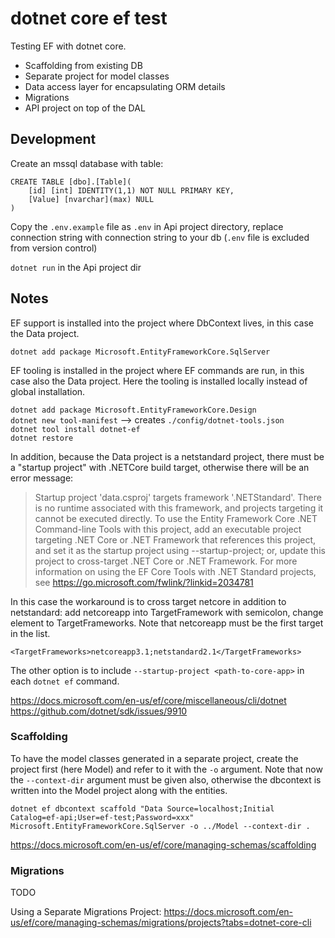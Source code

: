 # dotnet core ef test

Testing EF with dotnet core.

- Scaffolding from existing DB
- Separate project for model classes
- Data access layer for encapsulating ORM details
- Migrations
- API project on top of the DAL

## Development

Create an mssql database with table:

```
CREATE TABLE [dbo].[Table](
	[id] [int] IDENTITY(1,1) NOT NULL PRIMARY KEY,
	[Value] [nvarchar](max) NULL
)
```

Copy the `.env.example` file as `.env` in Api project directory, replace connection string with connection string to your db (`.env` file is excluded from version control)

`dotnet run` in the Api project dir

## Notes

EF support is installed into the project where DbContext lives, in this case the Data project.

`dotnet add package Microsoft.EntityFrameworkCore.SqlServer`

EF tooling is installed in the project where EF commands are run, in this case also the Data project.
Here the tooling is installed locally instead of global installation.

`dotnet add package Microsoft.EntityFrameworkCore.Design`  
`dotnet new tool-manifest` --> creates `./config/dotnet-tools.json`  
`dotnet tool install dotnet-ef`  
`dotnet restore`

In addition, because the Data project is a netstandard project, there must be a "startup project" with .NETCore build target, otherwise there will be an error message:

> Startup project 'data.csproj' targets framework '.NETStandard'. There is no runtime associated with this framework, and projects targeting it cannot be executed directly. To use the Entity Framework Core .NET Command-line Tools with this project, add an executable project targeting .NET Core or .NET Framework that references this project, and set it as the startup project using --startup-project; or, update this project to cross-target .NET Core or .NET Framework. For more information on using the EF Core Tools with .NET Standard projects, see https://go.microsoft.com/fwlink/?linkid=2034781

In this case the workaround is to cross target netcore in addition to netstandard: add netcoreapp into TargetFramework with semicolon, change element to TargetFrameworks. Note that netcoreapp must be the first target in the list.

`<TargetFrameworks>netcoreapp3.1;netstandard2.1</TargetFrameworks>`

The other option is to include `--startup-project <path-to-core-app>` in each `dotnet ef` command.

https://docs.microsoft.com/en-us/ef/core/miscellaneous/cli/dotnet  
https://github.com/dotnet/sdk/issues/9910

### Scaffolding

To have the model classes generated in a separate project, create the project first (here Model) and refer to it with the `-o` argument. Note that now the `--context-dir` argument must be given also, otherwise the dbcontext is written into the Model project along with the entities.

`dotnet ef dbcontext scaffold "Data Source=localhost;Initial Catalog=ef-api;User=ef-test;Password=xxx" Microsoft.EntityFrameworkCore.SqlServer -o ../Model --context-dir .`

https://docs.microsoft.com/en-us/ef/core/managing-schemas/scaffolding

### Migrations

TODO

Using a Separate Migrations Project: https://docs.microsoft.com/en-us/ef/core/managing-schemas/migrations/projects?tabs=dotnet-core-cli

